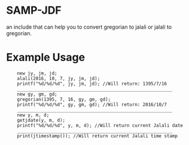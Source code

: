 # SAMP-JDF
an include that can help you to convert gregorian to jalali or jalali to gregorian.

# Example Usage
```
    new jy, jm, jd;
    alali(2016, 10, 7, jy, jm, jd);
    printf("%d/%d/%d", jy, jm, jd); //Will return: 1395/7/16
    __________________________________________________________
    new gy, gm, gd;
    gregorian(1395, 7, 16, gy, gm, gd);
    printf("%d/%d/%d", gy, gm, gd); //Will return: 2016/10/7
    __________________________________________________________
    new y, m, d;
    getjdate(y, m, d);
    printf("%d/%d/%d", y, m, d); //Will return current Jalali date
    __________________________________________________________
    print(jtimestamp()); //Will return current Jalali time stamp
```
